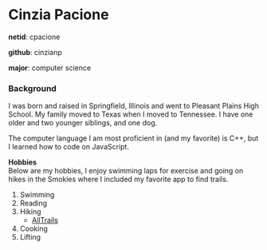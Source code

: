 # Cinzia Pacione

**netid**: cpacione

**github**: cinzianp

**major**: computer science

### Background

I was born and raised in Springfield, Illinois and went to Pleasant Plains High School. My family moved to Texas when I moved to Tennessee. I have one older and two younger siblings, and one dog.

The computer language I am most proficient in (and my favorite) is C++, but I learned how to code on JavaScript.

**Hobbies**   
Below are my hobbies, I enjoy swimming laps for exercise and going on hikes in the Smokies where I included my favorite app to find trails.
1. Swimming 
2. Reading
3. Hiking 
    * [AllTrails](https://www.alltrails.com/)
4. Cooking 
5. Lifting